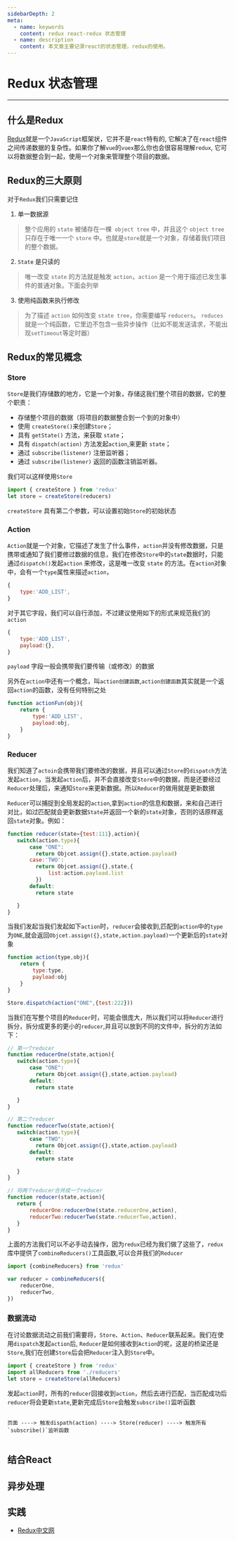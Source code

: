 ```yaml
---
sidebarDepth: 2
meta:
  - name: keywords
    content: redux react-redux 状态管理
  - name: description
    content: 本文章主要记录react的状态管理，redux的使用。
---
```


# Redux 状态管理

---

## 什么是Redux

[Redux](http://cn.redux.js.org)就是一个`JavaScript`框架状，它并不是`react`特有的, 它解决了在`react`组件之间传递数据的复杂性。如果你了解`vue`的`vuex`那么你也会很容易理解`redux`, 它可以将数据整合到一起，使用一个对象来管理整个项目的数据。


## Redux的三大原则

对于`Redux`我们只需要记住

1. 单一数据源

> 整个应用的 `state` 被储存在一棵` object tree` 中，并且这个 `object tree` 只存在于唯一一个 `store` 中。也就是`store`就是一个对象，存储着我们项目的整个数据。

2. `State` 是只读的

> 唯一改变 `state` 的方法就是触发 `action`，`action` 是一个用于描述已发生事件的普通对象。下面会列举

3. 使用纯函数来执行修改

> 为了描述 `action` 如何改变 `state tree`，你需要编写 `reducers`。 `reduces`就是一个纯函数，它里边不包含一些异步操作（比如不能发送请求，不能出现`setTimeout`等定时器）


## Redux的常见概念

### Store

`Store`是我们存储数的地方，它是一个对象，存储这我们整个项目的数据，它的整个职责：

- 存储整个项目的数据（将项目的数据整合到一个到的对象中）
- 使用 `createStore()`来创建`Store`；
- 具有 `getState()` 方法，来获取 `state`；
- 具有 `dispatch(action)` 方法发起`action`,来更新 `state`；
- 通过 `subscribe(listener)` 注册监听器；
- 通过 `subscribe(listener)` 返回的函数注销监听器。

我们可以这样使用`Store`

```js
import { createStore } from 'redux'
let store = createStore(reducers)
```
`createStore` 具有第二个参数，可以设置初始`Store`的初始状态

### Action

`Action`就是一个对象，它描述了发生了什么事件，`action`并没有修改数据，只是携带或通知了我们要修过数据的信息，我们在修改`Store`中的`state`数据时，只能通过`dispatch()`发起`action` 来修改，这是唯一改变 `state` 的方法。在`action`对象中，会有一个`type`属性来描述`action`，

```js
{
    type:'ADD_LIST',
}
```

对于其它字段，我们可以自行添加，不过建议使用如下的形式来规范我们的`action`
```js
{
    type:'ADD_LIST',
    payload:{},
}
```
`payload` 字段一般会携带我们要传输（或修改）的数据

另外在`action`中还有一个概念，叫`action创建函数`,`action创建函数`其实就是一个返回`action`的函数，没有任何特别之处

```js
function actionFun(obj){
    return {
        type:'ADD_LIST',
        payload:obj,
    }
}
```

### Reducer

我们知道了`actoin`会携带我们要修改的数据，并且可以通过`Store`的`dispatch`方法发起`action`，当发起`action`后，并不会直接改变`Store`中的数据，而是还要经过`Reducer`处理后，来通知`Store`来更新数据。所以`Reducer`的做用就是更新数据

`Reducer`可以捕捉到全局发起的`action`,拿到`action`的信息和数据，来和自己进行对比，如过匹配就会更新数据`State`并返回一个新的`state`对象，否则的话原样返回`state`对象。例如：

```js
function reducer(state={test:111},action){
   switch(action.type){
       case "ONE":
         return Objcet.assign({},state,action.payload)
       case:'TWO':
         return Objcet.assign({},state,{
             list:action.payload.list
         }) 
       default:
         return state

   }
}
```
当我们发起当我们发起如下`action`时，`reducer`会接收到,匹配到`action`中的`type`为`ONE`,就会返回`Objcet.assign({},state,action.payload)`一个更新后的`state`对象
```js
function action(type,obj){
    return {
        type:type,
        payload:obj
    }
}

Store.dispatch(action("ONE",{test:222}))
```

当我们在写整个项目的`Reducer`时，可能会很庞大，所以我们可以将`Reducer`进行拆分，拆分成更多的更小的`reducer`,并且可以放到不同的文件中，拆分的方法如下：

```js
// 第一个reducer
function reducerOne(state,action){
   switch(action.type){
       case "ONE":
         return Objcet.assign({},state,action.payload)
       default:
         return state

   }
}

// 第二个reducer
function reducerTwo(state,action){
   switch(action.type){
       case "TWO":
         return Objcet.assign({},state,action.payload)
       default:
         return state

   }
}

// 将两个reducer合并成一个reducer
function reducer(state,action){
   return {
       reducerOne:reducerOne(state.reducerOne,action),
       reducerTwo:reducerTwo(state.reducerTwo,action),
   }
}
```

上面的方法我们可以不必手动去操作，因为`redux`已经为我们做了这些了，`redux`库中提供了`combineReducers()`工具函数,可以合并我们的`Reducer`

```js
import {combineReducers} from 'redux'

var reducer = combineReducers({
    reducerOne,
    reducerTwo,
})
```

### 数据流动

在讨论数据流动之前我们需要将，`Store`、`Action`、`Reducer`联系起来。我们在使用`dispatch`发起`action`后, `Reducer`是如何接收到`Action`的呢，这是的桥梁还是`Store`,我们在创建`Store`后会把`Reducer`注入到`Store`中。

```js
import { createStore } from 'redux'
import allReducers from './reducers'
let store = createStore(allReducers)
```


发起`action`时，所有的`reducer`回接收到`action`，然后去进行匹配，当匹配成功后`reducer`将会更新`state`,更新完成后`Store`会触发`subscribe()`监听函数
 
```
      
页面 ----> 触发dispath(action) ----> Store(reducer) ----> 触发所有`subscribe()`监听函数
```

![]()


## 结合React



## 异步处理






## 实践





- [Redux中文网](https://www.redux.org.cn)